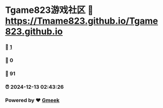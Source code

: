 # Tgame823游戏社区 :link: https://Tmame823.github.io/Tgame823.github.io 
### :page_facing_up: [1](https://Tmame823.github.io/Tgame823.github.io/tag.html) 
### :speech_balloon: 0 
### :hibiscus: 91 
### :alarm_clock: 2024-12-13 02:43:26 
### Powered by :heart: [Gmeek](https://github.com/Meekdai/Gmeek)
